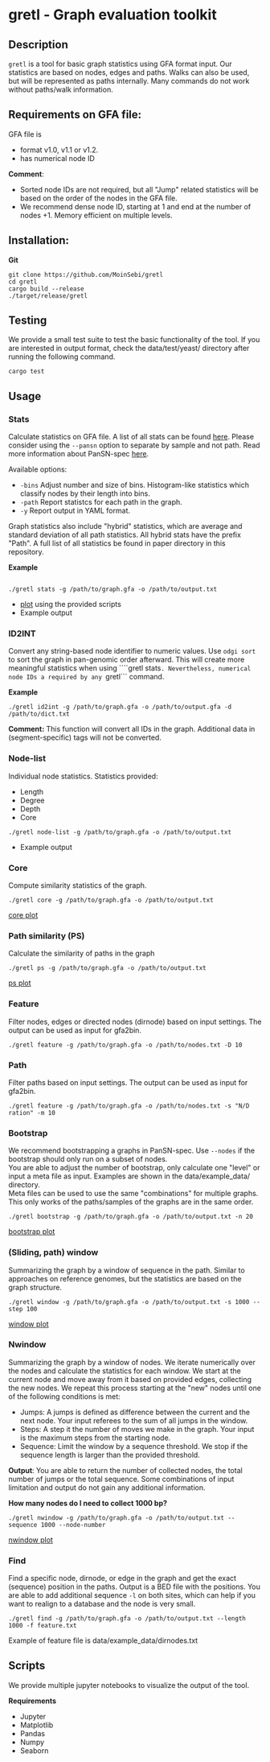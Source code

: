 # gretl - Graph evaluation toolkit
## Description 
```gretl``` is a tool for basic graph statistics using GFA format input. Our statistics are based on nodes, edges and paths. Walks can also be used, but will be represented as paths internally. Many commands do not work without paths/walk information. 

## Requirements on GFA file: 
GFA file is 
- format v1.0, v1.1 or v1.2.
- has numerical node ID

**Comment**:  
- Sorted node IDs are not required, but all "Jump" related statistics will be based on the order of the nodes in the GFA file.
- We recommend dense node ID, starting at 1 and end at the number of nodes +1. Memory efficient on multiple levels. 

## Installation: 

**Git**  
```
git clone https://github.com/MoinSebi/gretl  
cd gretl   
cargo build --release  
./target/release/gretl  
```
## Testing
We provide a small test suite to test the basic functionality of the tool. If you are interested in output format, check the data/test/yeast/ directory after running the following command.

```
cargo test
```

## Usage
### Stats

Calculate statistics on GFA file. A list of all stats can be found [here](paper/stats_explained.md). Please consider using the ```--pansn``` option to separate by sample and not path. Read more information about PanSN-spec [here](https://github.com/pangenome/PanSN-spec). 

Available options: 
- ```-bins``` Adjust number and size of bins. Histogram-like statistics which classify nodes by their length into bins. 
- ```-path``` Report statistcs for each path in the graph.
- ```-y``` Report output in YAML format.

Graph statistics also include "hybrid" statistics, which are average and standard deviation of all path statistics. All hybrid stats have the prefix "Path". A full list of all statistics be found in paper directory in this repository. 


**Example**
```text

./gretl stats -g /path/to/graph.gfa -o /path/to/output.txt
```
- [plot](scripts/plots/stats.path.scatter.pdf) using the provided scripts 
- Example output



### ID2INT
Convert any string-based node identifier to numeric values. Use ```odgi sort``` to sort the graph in pan-genomic order afterward. This will create more meaningful statistics when using ````gretl stats```. Nevertheless, numerical node IDs a required by any ```gretl``` command. 

**Example**
```
./gretl id2int -g /path/to/graph.gfa -o /path/to/output.gfa -d /path/to/dict.txt
```

**Comment:** 
This function will convert all IDs in the graph. Additional data in (segment-specific) tags will not be converted. 


### Node-list
Individual node statistics. Statistics provided: 
- Length
- Degree
- Depth
- Core

```text
./gretl node-list -g /path/to/graph.gfa -o /path/to/output.txt
```

- Example output

### Core
Compute similarity statistics of the graph. 

```
./gretl core -g /path/to/graph.gfa -o /path/to/output.txt
```
[core plot](scripts/plots/pancore.pdf)


### Path similarity (PS)

Calculate the similarity of paths in the graph

```
./gretl ps -g /path/to/graph.gfa -o /path/to/output.txt
```

[ps plot](scripts/plots/ps.similarity_path.seq.pdf)






### Feature
Filter nodes, edges or directed nodes (dirnode) based on input settings. The output can be used as input for gfa2bin. 

```text
./gretl feature -g /path/to/graph.gfa -o /path/to/nodes.txt -D 10 
```
### Path
Filter paths based on input settings. The output can be used as input for gfa2bin.

```text
./gretl feature -g /path/to/graph.gfa -o /path/to/nodes.txt -s "N/D ration" -m 10
```

### Bootstrap

We recommend bootstrapping a graphs in PanSN-spec. Use ```--nodes``` if the bootstrap should only run on a subset of nodes.  
You are able to adjust the number of bootstrap, only calculate one "level" or input a meta file as input. Examples are shown in the data/example_data/ directory.  
Meta files can be used to use the same "combinations" for multiple graphs. This only works of the paths/samples of the graphs are in the same order. 
```
./gretl bootstrap -g /path/to/graph.gfa -o /path/to/output.txt -n 20 
```
[bootstrap plot](scripts/plots/bootstrap.pdf)

### (Sliding, path) window
Summarizing the graph by a window of sequence in the path. Similar to approaches on reference genomes, but the statistics are based on the graph structure.


````
./gretl window -g /path/to/graph.gfa -o /path/to/output.txt -s 1000 --step 100
````
[window plot](scripts/plots/analysis.window.pdf)



### Nwindow
Summarizing the graph by a window of nodes. We iterate numerically over the nodes and calculate the statistics for each window. We start at the current node and move away from it based on provided edges, collecting the new nodes. We repeat this process starting at the "new" nodes until one of the following conditions is met:

- Jumps: A jumps is defined as difference between the current and the next node. Your input referees to the sum of all jumps in the window.
- Steps: A step it the number of moves we make in the graph. Your input is the maximum steps from the starting node. 
- Sequence: Limit the window by a sequence threshold. We stop if the sequence length is larger than the provided threshold. 

**Output**: You are able to return the number of collected nodes, the total number of jumps or the total sequence. Some combinations of input limitation and output do not gain any additional information. 


**How many nodes do I need to collect 1000 bp?**
```text
./gretl nwindow -g /path/to/graph.gfa -o /path/to/output.txt --sequence 1000 --node-number
```
[nwindow plot](scripts/plots/nwindow.node.pdf)


### Find
Find a specific node, dirnode, or edge in the graph and get the exact (sequence) position in the paths. Output is a BED file with the positions. You are able to add additional sequence ```-l``` on both sites, which can help if you want to realign to a database and the node is very small. 
```text
./gretl find -g /path/to/graph.gfa -o /path/to/output.txt --length 1000 -f feature.txt 
```
Example of feature file is data/example_data/dirnodes.txt


## Scripts 
We provide multiple jupyter notebooks to visualize the output of the tool. 

**Requirements**
- Jupyter
- Matplotlib
- Pandas
- Numpy
- Seaborn

